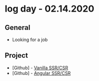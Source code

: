 # log day - 02.14.2020

## General

- Looking for a job

## Project

- \[Github\] - [Vanilla SSR/CSR](https://github.com/org-rondon/vanilla-ssr-csr)
- \[Github\] - [Angular SSR/CSR](https://github.com/org-rondon/angular-ssr-csr)

